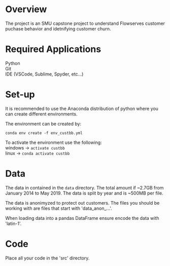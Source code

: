 # Overview
The project is an SMU capstone project to understand Flowserves customer puchase behavior and idetnifying customer churn.

# Required Applications
Python\
Git\
IDE (VSCode, Sublime, Spyder, etc...)

# Set-up
It is recommended to use the Anaconda distribution of python where you can create different environments.

The environment can be created by:
```
conda env create -f env_custbb.yml
```

To activate the environment use the following:\
windows -> ```activate custbb```\
linux -> ```conda activate custbb```

# Data
The data in contained in the ```data``` directory.  The total amount if ~2.7GB from January 2014 to May 2019.  The data is split by year and is ~500MB per file.

The data is anonimyzed to protect out customers.  The files you should be working with are files that start with 'data_anon_...'.

When loading data into a pandas DataFrame ensure encode the data with 'latin-1'.

# Code
Place all your code in the 'src' directory.